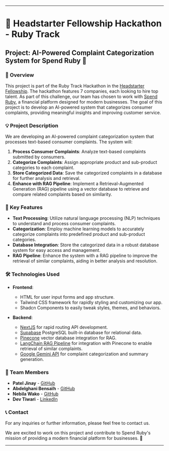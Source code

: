 
---
# 🚀 Headstarter Fellowship Hackathon - Ruby Track

## Project: AI-Powered Complaint Categorization System for Spend Ruby 💼

### 📝 Overview
This project is part of the Ruby Track Hackathon in the [Headstarter Fellowship](https://headstarter.co/). The hackathon features 7 companies, each looking to hire top talent. As part of this challenge, our team has chosen to work with [Spend Ruby](https://spendruby.com/), a financial platform designed for modern businesses. The goal of this project is to develop an AI-powered system that categorizes consumer complaints, providing meaningful insights and improving customer service.

### 💡 Project Description
We are developing an AI-powered complaint categorization system that processes text-based consumer complaints. The system will:

1. **Process Consumer Complaints**: Analyze text-based complaints submitted by consumers.
2. **Categorize Complaints**: Assign appropriate product and sub-product categories to each complaint.
3. **Store Categorized Data**: Save the categorized complaints in a database for further analysis and retrieval.
4. **Enhance with RAG Pipeline**: Implement a Retrieval-Augmented Generation (RAG) pipeline using a vector database to retrieve and compare related complaints based on similarity.

### 🔑 Key Features
- **Text Processing**: Utilize natural language processing (NLP) techniques to understand and process consumer complaints.
- **Categorization**: Employ machine learning models to accurately categorize complaints into predefined product and sub-product categories.
- **Database Integration**: Store the categorized data in a robust database system for easy access and management.
- **RAG Pipeline**: Enhance the system with a RAG pipeline to improve the retrieval of similar complaints, aiding in better analysis and resolution.

### 🛠️ Technologies Used
- **Frontend**:
   - HTML for user input forms and app structure.
   - Tailwind CSS framework for rapidly styling and customizing our app.
   - Shadcn Components to easily tweak styles, themes, and behaviors.

- **Backend**: 
   - [NextJS](https://nextjs.org/) for rapid routing API development.
   - [Supabase](https://supabase.com/) PostgreSQL built-in database for relational data.
   - [Pinecone](https://www.pinecone.io/) vector database integration for RAG.
   - [LangChain RAG Pipeline](https://python.langchain.com/v0.2/docs/tutorials/rag/) for integration with Pinecone to enable retrieval of similar complaints.
   - [Google Gemini API](https://ai.google.dev/) for complaint categorization and summary generation.

### 👥 Team Members
- **Patel Jinay** - [GitHub](https://github.com/Github11200)
- **Abdelghani Bensaïh** - [GitHub](https://github.com/yourusername)
- **Nebila Wako** - [GitHub](https://github.com/nebilawako)
- **Dev Tiwari** - [LinkedIn](https://www.linkedin.com/in/dev-t-99a047209/)

### 📞 Contact
For any inquiries or further information, please feel free to contact us.

We are excited to work on this project and contribute to Spend Ruby's mission of providing a modern financial platform for businesses. 🌟

---

